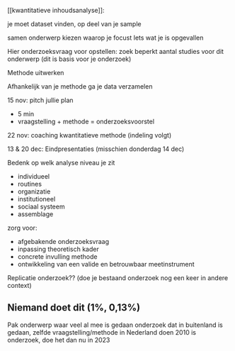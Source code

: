 [[kwantitatieve inhoudsanalyse]]:

je moet dataset vinden, op deel van je sample


samen onderwerp kiezen waarop je focust
Iets wat je is opgevallen


Hier onderzoeksvraag voor opstellen: zoek beperkt aantal studies voor dit onderwerp (dit is basis voor je onderzoek)

Methode uitwerken

Afhankelijk van je methode ga je data verzamelen



15 nov: pitch jullie plan
- 5 min
- vraagstelling + methode = onderzoeksvoorstel

22 nov: coaching kwantitatieve methode (indeling volgt)

13 & 20 dec: Eindpresentaties
(misschien donderdag 14 dec)


Bedenk op welk analyse niveau je zit

- individueel
- routines
- organizatie
- institutioneel
- sociaal systeem
- assemblage

zorg voor:
- afgebakende onderzoeksvraag
- inpassing theoretisch kader
- concrete invulling methode
- ontwikkeling van een valide en betrouwbaar meetinstrument

Replicatie onderzoek?? (doe je bestaand onderzoek nog een keer in andere context)
## Niemand doet dit (1%, 0,13%)

Pak onderwerp waar veel al mee is gedaan
onderzoek dat in buitenland is gedaan, zelfde vraagstelling/methode in Nederland doen
2010 is onderzoek, doe het dan nu in 2023


